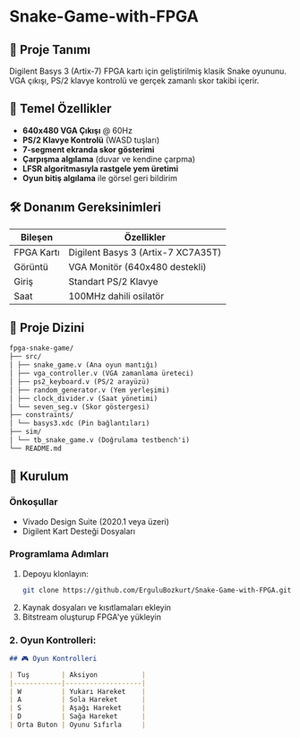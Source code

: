 # Snake-Game-with-FPGA

## 📌 Proje Tanımı
Digilent Basys 3 (Artix-7) FPGA kartı için geliştirilmiş klasik Snake oyununu. VGA çıkışı, PS/2 klavye kontrolü ve gerçek zamanlı skor takibi içerir.

## 🌟 Temel Özellikler
- **640x480 VGA Çıkışı** @ 60Hz
- **PS/2 Klavye Kontrolü** (WASD tuşları)
- **7-segment ekranda skor gösterimi**
- **Çarpışma algılama** (duvar ve kendine çarpma)
- **LFSR algoritmasıyla rastgele yem üretimi**
- **Oyun bitiş algılama** ile görsel geri bildirim

## 🛠 Donanım Gereksinimleri
| Bileşen | Özellikler |
|-----------|---------------|
| FPGA Kartı | Digilent Basys 3 (Artix-7 XC7A35T) |
| Görüntü | VGA Monitör (640x480 destekli) |
| Giriş | Standart PS/2 Klavye |
| Saat | 100MHz dahili osilatör |

## 📂 Proje Dizini
```markdown
fpga-snake-game/
├── src/
│ ├── snake_game.v (Ana oyun mantığı)
│ ├── vga_controller.v (VGA zamanlama üreteci)
│ ├── ps2_keyboard.v (PS/2 arayüzü)
│ ├── random_generator.v (Yem yerleşimi)
│ ├── clock_divider.v (Saat yönetimi)
│ └── seven_seg.v (Skor göstergesi)
├── constraints/
│ └── basys3.xdc (Pin bağlantıları)
├── sim/
│ └── tb_snake_game.v (Doğrulama testbench'i)
└── README.md
```

## 🔧 Kurulum
### Önkoşullar
- Vivado Design Suite (2020.1 veya üzeri)
- Digilent Kart Desteği Dosyaları

### Programlama Adımları
1. Depoyu klonlayın:
   ```bash
   git clone https://github.com/ErguluBozkurt/Snake-Game-with-FPGA.git
2. Kaynak dosyaları ve kısıtlamaları ekleyin
3. Bitstream oluşturup FPGA'ye yükleyin

   

### 2. **Oyun Kontrolleri**:  
```markdown
## 🎮 Oyun Kontrolleri

| Tuş        | Aksiyon           |
|------------|-------------------|
| W          | Yukarı Hareket    |
| A          | Sola Hareket      |
| S          | Aşağı Hareket     |
| D          | Sağa Hareket      |
| Orta Buton | Oyunu Sıfırla     |

